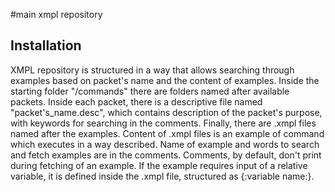 
#main xmpl repository
## Installation
XMPL repository is structured in a way that allows searching through examples based on packet's name 
and the content of examples.
Inside the starting folder "/commands" there are folders named after available packets.
Inside each packet, there is a descriptive file named "packet's_name.desc", which contains
description of the packet's purpose, with keywords for searching in the comments.
Finally, there are .xmpl files named after the examples. Content of .xmpl files is an example of command
which executes in a way described.
Name of example  and words to search and fetch examples are in the comments.
Comments, by default, don't print during fetching of an example. If the example requires input of a relative variable, it
is defined inside the .xmpl file, structured as {:variable name:}.
